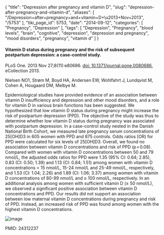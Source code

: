 {
    "title": "Depression after pregnancy and vitamin D",
    "slug": "depression-after-pregnancy-and-vitamin-d",
    "aliases": [
        "/Depression+after+pregnancy+and+vitamin+D+\u2013+Nov+2013",
        "/5753"
    ],
    "tiki_page_id": 5753,
    "date": "2014-09-12",
    "categories": [
        "Pregnancy",
        "Depression"
    ],
    "tags": [
        "Depression",
        "Pregnancy",
        "blood levels",
        "brain",
        "cognitive",
        "depression",
        "depression and pregnancy",
        "mood disorders",
        "pregnancy",
        "vitamin d"
    ]
}


#### Vitamin D status during pregnancy and the risk of subsequent postpartum depression: a case-control study.

PLoS One. 2013 Nov 27;8(11):e80686. [doi: 10.1371/journal.pone.0080686.](https://doi.org/10.1371/journal.pone.0080686.) eCollection 2013.

Nielsen NO1, Strøm M, Boyd HA, Andersen EW, Wohlfahrt J, Lundqvist M, Cohen A, Hougaard DM, Melbye M.

Epidemiological studies have provided evidence of an association between vitamin D insufficiency and depression and other mood disorders, and a role for vitamin D in various brain functions has been suggested. We hypothesized that low vitamin D status during pregnancy might increase the risk of postpartum depression (PPD). The objective of the study was thus to determine whether low vitamin D status during pregnancy was associated with postpartum depression. In a case-control study nested in the Danish National Birth Cohort, we measured late pregnancy serum concentrations of 25<span>[OH]</span>D3 in 605 women with PPD and 875 controls. Odds ratios <span>[OR) for PPD were calculated for six levels of 25[OH]</span>D3. Overall, we found no association between vitamin D concentrations and risk of PPD (p = 0.08). Compared with women with vitamin D concentrations between 50 and 79 nmol/L, the adjusted odds ratios for PPD were 1.35 (95% CI: 0.64; 2.85), 0.83 (CI: 0.50; 1.39) and 1.13 (CI: 0.84; 1.51) among women with vitamin D concentrations < 15 nmol/L, 15-24 nmol/L and 25-49 nmol/L, respectively, and 1.53 (CI: 1.04; 2.26) and 1.89 (CI: 1.06; 3.37) among women with vitamin D concentrations of 80-99 nmol/L and ≥ 100 nmol/L, respectively. In an additional analysis among women with sufficient vitamin D (≥ 50 nmol/L), we observed a significant positive association between vitamin D concentrations and PPD. Our results did not support an association between low maternal vitamin D concentrations during pregnancy and risk of PPD. Instead, an increased risk of PPD was found among women with the highest vitamin D concentrations.

<img src="https://d378j1rmrlek7x.cloudfront.net/attachments/jpeg/ppd.jpg" alt="image">

PMID: 24312237
